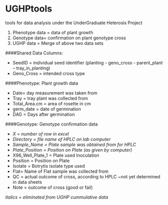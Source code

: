 # UGHPtools
tools for data analysis under the UnderGraduate Heterosis Project

1. Phenotype data = data of plant growth
2. Genotype data= confirmation on plant genotype cross
3. UGHP data = Merge of above two data sets

####Shared Data Columns:
* SeedID = individual seed identifier (planting - geno_cross - parent_plant – tray_in_planting)
* Geno_Cross = intended cross type

####Phenotype: Plant growth data
* Date= day measurement was taken from
* Tray = tray plant was collected from
* Total_Area.cm = area of rosette in cm
* germ_date = date of germination
* DAG = Days after germination


####Genotype: Genotype confirmation data
* _X = number of row in excel_
* _Directory = file name of HPLC on lab computer_
* _Sample_Name = Plate sample was obtained from for HPLC_
* _Plate_Position = Position on Plate (as given by computer)_
* X96_Well_Plate_1 = Plate used Inoculation
* Position = Position on Plate
* Isolate = Botrytis isolate type used
* Flat= Name of Flat sample was collected from
* QC = actual outcome of cross, according to HPLC ~not yet determined in data sheets
* Note = outcome of cross (good or fail)

_italics = eliminated from UGHP cummulative data_

